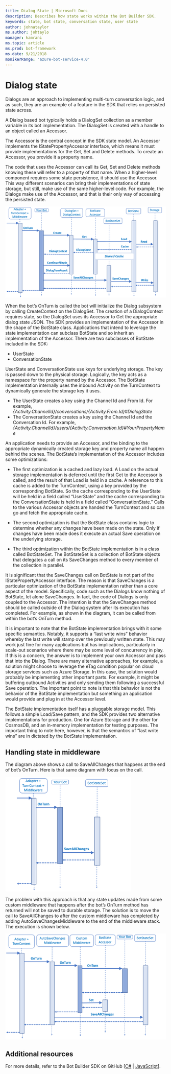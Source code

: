 ```yaml
---
title: Dialog State | Microsoft Docs
description: Describes how state works within the Bot Builder SDK.
keywords: state, bot state, conversation state, user state
author: johnataylor
ms.author: johtaylo
manager: kamrani
ms.topic: article
ms.prod: bot-framework
ms.date: 9/21/2018
monikerRange: 'azure-bot-service-4.0'
---
```


# Dialog state

Dialogs are an approach to implementing multi-turn conversation logic, and as such, they are an example of a feature in the SDK that relies on persisted state across. 

A Dialog based bot typically holds a DialogSet collection as a member variable in its bot implementation. The DialogSet is created with a handle to an object called an Accessor. 

The Accessor is the central concept in the SDK state model. An Accessor implements the IStatePropertyAccessor interface, which means it must provide implementations for the Get, Set and Delete methods. To create an Accessor, you provide it a property name. 

The code that uses the Accessor can call its Get, Set and Delete methods knowing these will refer to a property of that name. When a higher-level component requires some state persistence, it should use the Accessor. 
This way different scenarios can bring their implementations of state storage, but still, make use of the same higher-level code. For example, the Dialogs make use of the Accessor, and that is their only way of accessing the persisted state.

![dialog state](media/bot-builder-dialog-state.png)

When the bot’s OnTurn is called the bot will initialize the Dialog subsystem by calling CreateContext on the DialogSet. The creation of a DialogContext requires state, so the DialogSet uses its Accessor to Get the appropriate dialog state JSON. The SDK provides an implementation of the Accessor in the shape of the BotState class. Applications that intend to leverage the state implementation can subclass BotState and so inherit an implementation of the Accessor. There are two subclasses of BotState included in the SDK:

- UserState
- ConversationState

UserState and ConversationState use keys for underlying storage. The key is passed down to the physical storage. Logically, the key acts as a namespace for the property named by the Accessor. The BotState implementation internally uses the inbound Activity on the TurnContext to dynamically generate the storage key it uses.

- The UserState creates a key using the Channel Id and From Id. For example, _{Activity.ChannelId}/conversations/{Activity.From.Id}#DialogState_
- The ConversationState creates a key using the Channel Id and the Conversation Id. For example, _{Activity.ChannelId}/users/{Activity.Conversation.Id}#YourPropertyName_

An application needs to provide an Accessor, and the binding to the appropriate dynamically created storage key and property name all happen behind the scenes. The BotState’s implementation of the Accessor includes some optimizations: 

- The first optimization is a cached and lazy load. A Load on the actual storage implementation is deferred until the first Get to the Accessor is called, and the result of that Load is held in a cache. A reference to this cache is added to the TurnContext, using a key provided by the corresponding BotState. So the cache corresponding to the UserState will be held in a field called “UserState” and the cache corresponding to the ConversationState is held in a field called “ConversationState.” Calls to the various Accessor objects are handed the TurnContext and so can go and fetch the appropriate cache.

- The second optimization is that the BotState class contains logic to determine whether any changes have been made on the state. Only if changes have been made does it execute an actual Save operation on the underlying storage.

- The third optimization within the BotState implementation is in a class called BotStateSet. The BotStateSet is a collection of BotState objects that delegates a call on its SaveChanges method to every member of the collection in parallel.

It is significant that the SaveChanges call on BotState is not part of the IStatePropertyAccessor interface. The reason is that SaveChanges is a particular optimization of the BotState implementation rather than a core aspect of the model. Specifically, code such as the Dialogs know nothing of BotState, let alone SaveChanges. In fact, the code of Dialogs is only coupled to the Accessor. The intention is that the SaveChanges method should be called outside of the Dialog system after its execution has completed. For example, as shown in the diagram, it can be called from within the bot’s OnTurn method.

It is important to note that the BotState implementation brings with it some specific semantics. Notably, it supports a “last write wins” behavior whereby the last write will stamp over the previously written state. This may work just fine for many applications but has implications, particularly in scale-out scenarios where there may be some level of concurrency in play. If this is a concern, the answer is to implement your own Accessor and pass that into the Dialog. There are many alternative approaches, for example, a solution might choose to leverage the eTag condition popular on cloud storage services such as Azure Storage. In this case, the solution would probably be implementing other important parts. For example, it might be buffering outbound Activities and only sending them following a successful Save operation. The important point to note is that this behavior is not the behavior of the BotState implementation but something an application would provide and plug in at the Accessor level.

The BotState implementation itself has a pluggable storage model. This follows a simple Load/Save pattern, and the SDK provides two alternative implementations for production. One for Azure Storage and the other for CosmosDB, and an in-memory implementation for testing purposes. The important thing to note here, however, is that the semantics of “last write wins” are in dictated by the BotState implementation.

## Handling state in middleware
The diagram above shows a call to SaveAllChanges that happens at the end of bot’s OnTurn. Here is that same diagram with focus on the call.

![state middleware issues](media/bot-builder-dialog-state-problem.png)

The problem with this approach is that any state updates made from some custom middleware that happens after the bot’s OnTurn method has returned will not be saved to durable storage. The solution is to move the call to SaveAllChanges to after the custom middleware has completed by adding AutoSaveChangesMiddleware to the end of the middleware stack. The execution is shown below.

![state middleware solution](media/bot-builder-dialog-state-solution.png)

## Additional resources
For more details, refer to the Bot Builder SDK on GitHub [[C#](https://github.com/Microsoft/BotBuilder-dotnet) | [JavaScript](https://github.com/Microsoft/BotBuilder-js)].
